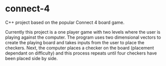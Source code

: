 # connect-4
C++ project based on the popular Connect 4 board game. 

Currently this project is a one player game with two levels where the user is playing against the computer.
The program uses two dimensional vectors to create the playing board and takes inputs from the user to place the checkers.
Next, the computer places a checker on the board (placement dependant on difficulty) and this process repeats until four checkers have been placed  side by side.
